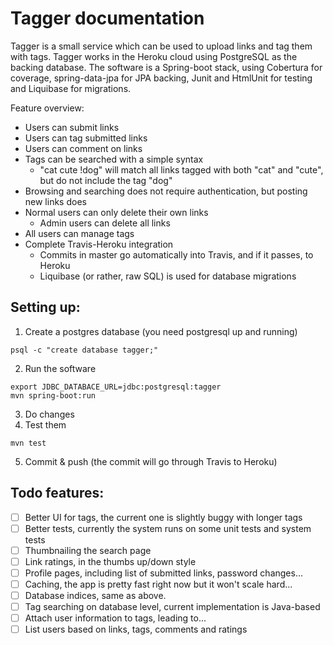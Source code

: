 Tagger documentation
====================

Tagger is a small service which can be used to upload links and tag them with
tags. Tagger works in the Heroku cloud using PostgreSQL as the backing
database. The software is a Spring-boot stack, using Cobertura for coverage,
spring-data-jpa for JPA backing, Junit and HtmlUnit for testing and Liquibase
for migrations.

Feature overview:
- Users can submit links
- Users can tag submitted links
- Users can comment on links
- Tags can be searched with a simple syntax
   - "cat cute !dog" will match all links tagged with both "cat" and "cute",
     but do not include the tag "dog"
- Browsing and searching does not require authentication, but posting new links
  does
- Normal users can only delete their own links
    - Admin users can delete all links
- All users can manage tags
- Complete Travis-Heroku integration
  - Commits in master go automatically into Travis, and if it passes, to Heroku
  - Liquibase (or rather, raw SQL) is used for database migrations

Setting up:
-----------
1. Create a postgres database (you need postgresql up and running)
```shell
psql -c "create database tagger;"
```
2. Run the software
```shell
export JDBC_DATABACE_URL=jdbc:postgresql:tagger
mvn spring-boot:run
```
3. Do changes
4. Test them
```shell
mvn test
```
5. Commit & push (the commit will go through Travis to Heroku)

Todo features:
--------------

- [ ] Better UI for tags, the current one is slightly buggy with longer tags
- [ ] Better tests, currently the system runs on some unit tests and system tests
- [ ] Thumbnailing the search page
- [ ] Link ratings, in the thumbs up/down style
- [ ] Profile pages, including list of submitted links, password changes...
- [ ] Caching, the app is pretty fast right now but it won't scale hard...
- [ ] Database indices, same as above.
- [ ] Tag searching on database level, current implementation is Java-based
- [ ] Attach user information to tags, leading to...
- [ ] List users based on links, tags, comments and ratings
